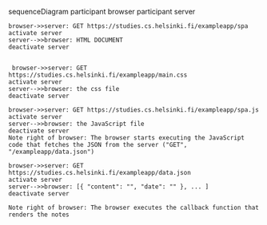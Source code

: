 sequenceDiagram
    participant browser
    participant server

    browser->>server: GET https://studies.cs.helsinki.fi/exampleapp/spa
    activate server
    server-->>browser: HTML DOCUMENT
    deactivate server


     browser->>server: GET https://studies.cs.helsinki.fi/exampleapp/main.css
    activate server
    server-->>browser: the css file
    deactivate server

    browser->>server: GET https://studies.cs.helsinki.fi/exampleapp/spa.js
    activate server
    server-->>browser: the JavaScript file
    deactivate server
    Note right of browser: The browser starts executing the JavaScript code that fetches the JSON from the server ("GET", "/exampleapp/data.json")

    browser->>server: GET https://studies.cs.helsinki.fi/exampleapp/data.json
    activate server
    server-->>browser: [{ "content": "", "date": "" }, ... ]
    deactivate server

    Note right of browser: The browser executes the callback function that renders the notes